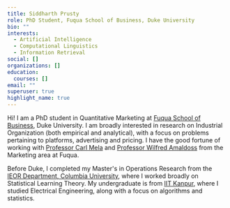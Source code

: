 ```yaml
---
title: Siddharth Prusty
role: PhD Student, Fuqua School of Business, Duke University
bio: ""
interests:
  - Artificial Intelligence
  - Computational Linguistics
  - Information Retrieval
social: []
organizations: []
education:
  courses: []
email: ""
superuser: true
highlight_name: true
---
```

Hi! I am a PhD student in Quantitative Marketing at [Fuqua School of Business](https://www.fuqua.duke.edu/), Duke University. I am broadly interested in research on Industrial Organization (both empirical and analytical), with a focus on problems pertaining to platforms, advertising and pricing. I have the good fortune of working with [Professor Carl Mela](https://www.fuqua.duke.edu/faculty/carl-mela) and [Professor Wilfred Amaldoss](https://www.fuqua.duke.edu/faculty/wilfred-amaldoss) from the Marketing area at Fuqua.

Before Duke, I completed my Master's in Operations Research from the [IEOR Department, Columbia University](https://www.ieor.columbia.edu/), where I worked broadly on Statistical Learning Theory. My undergraduate is from [IIT Kanpur](https://www.iitk.ac.in/), where I studied Electrical Engineering, along with a focus on algorithms and statistics.